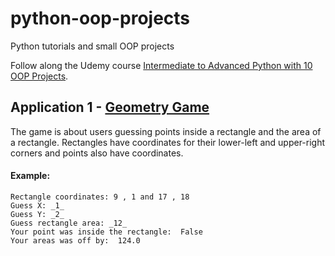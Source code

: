 # python-oop-projects
Python tutorials and small OOP projects

Follow along the Udemy course [Intermediate to Advanced Python with 10 OOP Projects](https://www.udemy.com/course/the-python-pro-course).

## Application 1 - [Geometry Game](./geometry-game/)
The game is about users guessing points inside a rectangle and the area of a rectangle. Rectangles have coordinates for their lower-left and upper-right corners and points also have coordinates.

#### Example:
```
Rectangle coordinates: 9 , 1 and 17 , 18
Guess X: _1_
Guess Y: _2_
Guess rectangle area: _12_
Your point was inside the rectangle:  False
Your areas was off by:  124.0
```
